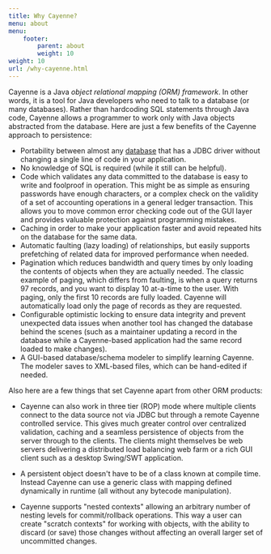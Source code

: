```yaml
---
title: Why Cayenne?
menu: about
menu:   
    footer:
        parent: about
        weight: 10  
weight: 10
url: /why-cayenne.html
---
```


Cayenne is a Java _object relational mapping (ORM) framework_.	In other
words, it is a tool for Java developers who need to talk to a database (or
many databases).  Rather than hardcoding SQL statements through Java code,
Cayenne allows a programmer to work only with Java objects abstracted from
the database.  Here are just a few benefits of the Cayenne approach to
persistence:

* Portability between almost any [database](/database-support.html)
 that has a JDBC driver without changing a single line of code in your
application.
* No knowledge of SQL is required (while it still can be helpful).
* Code which validates any data committed to the database is easy to write
and foolproof in operation.  This might be as simple as ensuring passwords
have enough characters, or a complex check on the validity of a set of
accounting operations in a general ledger transaction.	This allows you to
move common error checking code out of the GUI layer and provides valuable
protection against programming mistakes.
* Caching in order to make your application faster and avoid repeated hits
on the database for the same data.
* Automatic faulting (lazy loading) of relationships, but easily supports
prefetching of related data for improved performance when needed.
* Pagination which reduces bandwidth and query times by only loading the
contents of objects when they are actually needed.  The classic example of
paging, which differs from faulting, is when a query returns 97 records,
and you want to display 10 at-a-time to the user.  With paging, only the
first 10 records are fully loaded.  Cayenne will automatically load only
the page of records as they are requested.
* Configurable optimistic locking to ensure data integrity and prevent
unexpected data issues when another tool has changed the database behind
the scenes (such as a maintainer updating a record in the database while a
Cayenne-based application had the same record loaded to make changes).
* A GUI-based database/schema modeler to simplify learning Cayenne.  The
modeler saves to XML-based files, which can be hand-edited if needed.

Also here are a few things that set Cayenne apart from other ORM products:

* Cayenne can also work in three tier (ROP) mode where multiple clients
connect to the data source not via JDBC but through a remote Cayenne
controlled service.  This gives much greater control over centralized
validation, caching and a seamless persistence of objects from the server
through to the clients.  The clients might themselves be web servers
delivering a distributed load balancing web farm or a rich GUI client such
as a desktop Swing/SWT application.

* A persistent object doesn't have to be of a class known at compile time.
Instead Cayenne can use a generic class with mapping defined dynamically in
runtime (all without any bytecode manipulation).

* Cayenne supports "nested contexts" allowing an arbitrary number of
nesting levels for commit/rollback operations. This way a user can create
"scratch contexts" for working with objects, with the ability to discard
(or save) those changes without affecting an overall larger set of
uncommitted changes.

